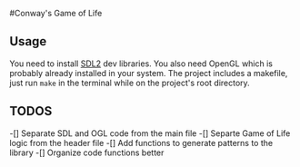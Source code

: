 #Conway's Game of Life

## Usage
You need to install [SDL2](https://www.libsdl.org) dev libraries.
You also need OpenGL which is probably already installed in your system.
The project includes a makefile, just run `make` in the terminal while on the project's root directory.

## TODOS
-[] Separate SDL and OGL code from the main file
-[] Separte Game of Life logic from the header file
-[] Add functions to generate patterns to the library
-[] Organize code functions better